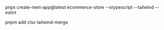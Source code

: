 pnpx create-next-app@latest ecommerce-store --stypescript --tailwind --eslint


pnpm add clsx tailwind-merge 